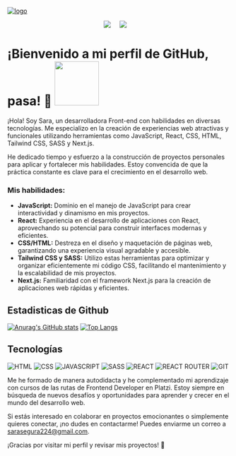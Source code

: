 [![logo](https://media.licdn.com/dms/image/D4E16AQFs6kNPjfePSg/profile-displaybackgroundimage-shrink_350_1400/0/1701292042313?e=1706745600&v=beta&t=z_TGgQFXipZYDrCs50OAhJEBuFLPLfui94osCL3KASQ)](https://sarasegura.github.io/sara-segura-personal-portfolio/)

<p align='center'>
  <a href="https://www.linkedin.com/in/sara-paola-segura/"><img src="https://img.shields.io/badge/linkedin-%230077B5.svg?&style=for-the-badge&logo=linkedin&logoColor=white" /></a>&nbsp;&nbsp;&nbsp;&nbsp;
  <a href="https://platzi.com/p/sarasegura2002/"><img src="https://img.shields.io/badge/Platzi-98CA3F.svg?&style=for-the-badge&logo=platzi&logoColor=white" /></a>&nbsp;&nbsp;&nbsp;&nbsp;
</p>

# ¡Bienvenido a mi perfil de GitHub, pasa! 👋 <img src="https://github.com/sarasegura/sarasegura/assets/137323950/644d2606-0a86-4824-8720-6e76a9000e35" width="100" height="100">

¡Hola! Soy Sara, un desarrolladora Front-end con habilidades en diversas tecnologías. Me especializo en la creación de experiencias web atractivas y funcionales utilizando herramientas como JavaScript, React, CSS, HTML, Tailwind CSS, SASS y Next.js.

He dedicado tiempo y esfuerzo a la construcción de proyectos personales para aplicar y fortalecer mis habilidades. Estoy convencida de que la práctica constante es clave para el crecimiento en el desarrollo web.



### Mis habilidades:

- **JavaScript:** Dominio en el manejo de JavaScript para crear interactividad y dinamismo en mis proyectos.
- **React:** Experiencia en el desarrollo de aplicaciones con React, aprovechando su potencial para construir interfaces modernas y eficientes.
- **CSS/HTML:** Destreza en el diseño y maquetación de páginas web, garantizando una experiencia visual agradable y accesible.
- **Tailwind CSS y SASS:** Utilizo estas herramientas para optimizar y organizar eficientemente mi código CSS, facilitando el mantenimiento y la escalabilidad de mis proyectos.
- **Next.js:** Familiaridad con el framework Next.js para la creación de aplicaciones web rápidas y eficientes.
  
## Estadisticas de Github

[![Anurag's GitHub stats](https://github-readme-stats.vercel.app/api?username=sarasegura&show_icons=true&theme=dark)](https://github.com/anuraghazra/github-readme-stats)
[![Top Langs](https://github-readme-stats.vercel.app/api/top-langs/?username=sarasegura&layout=compact&theme=dark)](https://github.com/anuraghazra/github-readme-stats)

## Tecnologías

![HTML](https://img.shields.io/badge/HTML5-E34F26?style=for-the-badge&logo=html5&logoColor=white)
![CSS](https://img.shields.io/badge/CSS3-1572B6?style=for-the-badge&logo=css3&logoColor=white)
![JAVASCRIPT](https://img.shields.io/badge/JavaScript-323330?style=for-the-badge&logo=javascript&logoColor=F7DF1E)
![SASS](https://img.shields.io/badge/Sass-CC6699?style=for-the-badge&logo=sass&logoColor=white)
![REACT](https://img.shields.io/badge/React-20232A?style=for-the-badge&logo=react&logoColor=61DAFB)
![REACT ROUTER](https://img.shields.io/badge/React_Router-CA4245?style=for-the-badge&logo=react-router&logoColor=white)
![GIT](https://img.shields.io/badge/Git-F05032?style=for-the-badge&logo=git&logoColor=white)

Me he formado de manera autodidacta y he complementado mi aprendizaje con cursos de las rutas de Frontend Developer en Platzi. Estoy siempre en búsqueda de nuevos desafíos y oportunidades para aprender y crecer en el mundo del desarrollo web.

Si estás interesado en colaborar en proyectos emocionantes o simplemente quieres conectar, ¡no dudes en contactarme! Puedes enviarme un correo a [sarasegura224@gmail.com](mailto:sarasegura224@gmail.com).

¡Gracias por visitar mi perfil y revisar mis proyectos! 🚀
